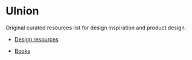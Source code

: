 # UInion
Original curated resources list for design inspiration and product design.

* [Design resources](https://github.com/fcoquillat/coquillator/blob/master/Design%20Resources.md)

* [Books](https://github.com/)
